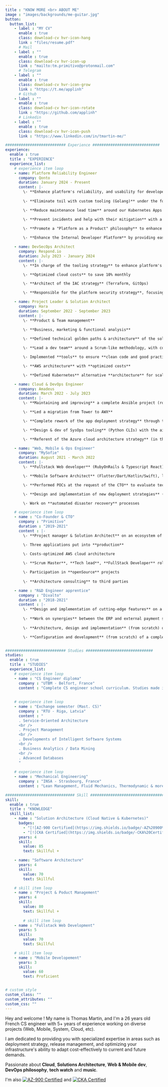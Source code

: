 ```yaml
---
title : "KNOW MORE <br> ABOUT ME"
image : "images/backgrounds/me-guitar.jpg"
button:
  button_list:
    - label : "MY CV"
      enable : true
      class: download-cv hvr-icon-hang
      link : "files/resume.pdf"
      # Mail
    - label : ""
      enable : true
      class: download-cv hvr-icon-up
      link : "mailto:tm.primitivo@protonmail.com"
      # Telegram
    - label : ""
      enable : true
      class: download-cv hvr-icon-grow
      link : "https://t.me/applinh"
      # Github
    - label : ""
      enable : true
      class: download-cv hvr-icon-rotate
      link : "https://github.com/applinh"
      # Linkedin
    - label : ""
      enable : true
      class: download-cv hvr-icon-push
      link : "https://www.linkedin.com/in/tmartin-me/"

########################### Experience ##############################
experience:
  enable : true
  title : "EXPERIENCE"
  experience_list:
    # experience item loop
    - name: Platform Reliability Engineer
      company: Qonto
      duration: January 2024 - Present
      content: |-
        \- **Enhance platform's reliability, and usability for developers,** by orchestrating tools that offer observability, scaling and workload protection capabilities (ArgoCD, Karpenter, Kyverno, Prometheus, etc) 
      
        \- **Eliminate toil with custom tooling (Golang)** under the form of APIs to enable self-service and Platform As A Product

        \- **Reduce maintenance lead time** around our Kubernetes Apps configuration through new strategies involving Helm and ArgoCD

        \- **Prevent incidents and help with their mitigation** with a on-point observability strategy (Prometheus, AlertManager, Grafana, Loki, ELK, etc)

        \- **Promote a "Platform as a Product" philosophy** to enhance self-service capabilities and minimize team intervention in repetitive tasks.
        
        \- **Enhance the Internal Developer Platform** by providing easy-to-use interfaces through Helm Charts, ArgoCD actions, custom infrastructure-orchestration APIs, and Terraform modules

    - name: DevSecOps Architect
      company: Respond.io
      duration: July 2023 - January 2024
      content: |-
        \- **In charge of the tooling strategy** to enhance platform's availability (AWS scale-in scale-out and deployment strategies)

        \- **Optimized cloud costs** to save 10% monthly

        \- **Architect of the IAC strategy** (Terraform, GitOps)

        \- **Responsible for the platform security strategy**, focusing on audit logs and threat modeling

    - name: Project Leader & Solution Architect
      company: Hara
      duration: September 2022 - September 2023
      content: |-
        \- **Product & Team management**

        \- **Business, marketing & functional analysis**
       
        \- **Defined technical golden paths & architecture** of the solution

        \- **Lead a dev team** around a Scrum-like methodology, with code reviews

        \- Implemented **tools** to ensure **clean code and good practices** (Lint, code coverage, TDD, SOLID, Jira, vulnerability scans, IAC, etc)

        \- **AWS architecture** with **optimized costs**

        \- **Defined Kubernetes** alternative **architecture** for scale-up

    - name: Cloud & DevOps Engineer
      company: Amadeus
      duration: March 2022 - July 2023
      content: |-
        \- **Maintaining and improving** a complete Ansible project (roles, playbooks, modules)

        \- **Led a migration from Tower to AWX**

        \- **Complete rework of the app deployment strategy** through the conception of Deployment As Code solutions with a GitOps & IAC state of mind

        \- **Design & dev of SysOps tooling** (Python CLIs) with the aim of replacing bash scripts. Always following **clean code principles** (SOLID, TDD) + tools for **better maintainability** (CI/CD, code coverage, etc)

        \- **Referent of the Azure cloud architecture strategy** (in the context of a migration)

    - name: "Web, Mobile & Ops Engineer"
      company: "MySofie"
      duration: August 2021 - March 2022
      content: |-
        \- **Fullstack Web developer** (RubyOnRails & Typescript React)

        \- **Mobile Software Architect** (Flutter/Dart/Kotlin/Swift), led a migration of a legacy app to Flutter, and implemented Clean Architecture from scratch.

        \- **Performed POCs at the request of the CTO** to evaluate technologies and support strategic technical decisions

        \- **Design and implementation of new deployment strategies** (CI/CD, Ansible, Terraform, Packer) and **cloud architecture** (AWS & Scaleway)

        \- Work on **automated disaster recovery** processes

    # experience item loop
    - name : "Co-Founder & CTO"
      company : "Primitivo"
      duration : "2019-2021"
      content : |-
        \- **Project manager & Solution Architect** on an ecosystem of 3 applications, targeting restaurants and bars in Strasbourg

        \- Three applications put into **production**

        \- Costs-optimized AWS cloud architecture
        
        \- **Scrum Master**, **Tech lead**, **FullStack Developer** role

        \- Participation in **openSource** projects
        
        \- **Architecture consulting** to third parties

    - name : "R&D Engineer apprentice"
      company : "Divalto"
      duration : "2018-2021"
      content : |-
        \- **Design and implementation of cutting-edge features** on a legacy ERP project
        
        \- **Work on synergies** between the ERP and external payment services (PayPal, PayZen, Mollie, etc)
        
        \- **Architecture, design and implementation** (from scratch) of a complete solution involving an Outlook add-in that allows to to interact with the ERP remotely

        \- **Configuration and development** (from scratch) of a complete Jennkins CI/CD (Cloud + onPremise)


########################### Studies ##############################
studies:
  enable : true
  title : "STUDIES"
  experience_list:
    # experience item loop
    - name : "CS Engineer diploma"
      company : "UTBM - Belfort, France"
      content : "Complete CS engineer school curriculum. Studies made in apprenticeship @ Divalto."
      
      
    # experience item loop
    - name : "Exchange semester (Mast. CS)"
      company : "RTU - Riga, Latvia"
      content : "
      . Service-Oriented Architecture
      <br />
      . Project Management
      <br />
      . Developments of Intelligent Software Systems
      <br />
      . Business Analytics / Data Mining
      <br />
      . Advanced Databases
      "
      
    # experience item loop
    - name : "Mechanical Engineering"
      company : "INSA - Strasbourg, France"
      content : "Lean Management, Fluid Mechanics, Thermodynamic & more"

############################### Skill #################################
skill:
  enable : true
  title : "KNOWLEDGE"
  skill_list:
    - name : "Solution Architecture (Cloud Native & Kubernetes)"
      badges: 
        - "[![AZ-900 Certified](https://img.shields.io/badge/-AZ%20900%20Certified-blue?style=for-the-badge&logo=microsoft-azure)](https://www.credly.com/badges/a0b37337-5e0d-4074-a4c7-36ace2b3b915)"
        - "[![CKA Certified](https://img.shields.io/badge/-CKA%20Certified-lightblue?style=for-the-badge&logo=kubernetes)](https://www.credly.com/badges/799e4d84-183a-482c-8f8a-5c9068c41d4d/public_url)"
      years: 4
      skill:
        value: 85
        text: Skillful +

    - name: "Software Architecture"
      years: 4
      skill:
        value: 70
        text: Skillful

    # skill item loop
    - name : "Project & Poduct Management"
      years: 4
      skill:
        value: 80
        text: Skillful +
    
        # skill item loop
    - name : "Fullstack Web Development"
      years: 5
      skill:
        value: 70
        text: Skillful

    # skill item loop
    - name : "Mobile Developement"
      years: 3
      skill:
        value: 60
        text: Proficient


# custom style
custom_class: "" 
custom_attributes: "" 
custom_css: ""
---
```


Hey and welcome !
My name is Thomas Martin, and I'm a 26 years old French CS engineer with 5+ years of experience working on diverse projects (Web, Mobile, System, Cloud, etc). 

I am dedicated to providing you with specialized expertise in areas such as deployment strategy, release management, and optimizing your infrastructure's ability to adapt cost-effectively to current and future demands.

Passionate about **Cloud**, **Solutions Architecture**, **Web & Mobile dev**, **DevOps philosophy**, **tech watch** and **music**.

I'm also [![AZ-900 Certified](https://img.shields.io/badge/-AZ%20900%20Certified-blue?style=for-the-badge&logo=microsoft-azure)](https://www.credly.com/badges/a0b37337-5e0d-4074-a4c7-36ace2b3b915) and [![CKA Certified](https://img.shields.io/badge/-CKA%20Certified-lightblue?style=for-the-badge&logo=kubernetes)](https://www.credly.com/badges/799e4d84-183a-482c-8f8a-5c9068c41d4d/public_url)
